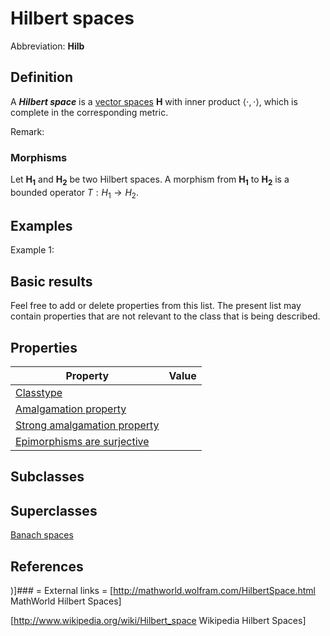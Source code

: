 # Hilbert spaces

Abbreviation: **Hilb**
## Definition
A ***Hilbert space*** is a [vector spaces](vector_spaces.md) $\mathbf{H}$ with inner product $\langle\cdot , \cdot\rangle$,
which is complete in the corresponding metric.

  
Remark: 
  
### Morphisms
Let $\mathbf{H_1}$ and $\mathbf{H_2}$ be two Hilbert spaces. A morphism from $\mathbf{H_1}$ to $\mathbf{H_2}$ is a bounded operator $T:H_1\rightarrow H_2$.

## Examples
Example 1: 

## Basic results


Feel free to add or delete properties from this list. The present list may contain properties that are not 
relevant to the class that is being described.

## Properties


|Property|Value|
|---|---|
|[Classtype](classtype.md)  |   |
|[Amalgamation property](amalgamation_property.md)  |   |
|[Strong amalgamation property](strong_amalgamation_property.md)  |   |
|[Epimorphisms are surjective](epimorphisms_are_surjective.md)  |   |

## Subclasses
## Superclasses
  [Banach spaces](banach_spaces.md) 


## References


)]### = External links =
[http://mathworld.wolfram.com/HilbertSpace.html MathWorld Hilbert Spaces]

[http://www.wikipedia.org/wiki/Hilbert_space Wikipedia Hilbert Spaces]
